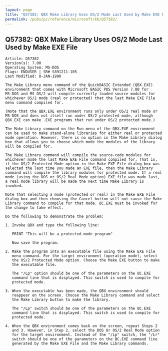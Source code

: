 ```yaml
---
layout: page
title: "Q57382: QBX Make Library Uses OS/2 Mode Last Used by Make EXE File"
permalink: /pubs/pc/reference/microsoft/kb/Q57382/
---
```


## Q57382: QBX Make Library Uses OS/2 Mode Last Used by Make EXE File

	Article: Q57382
	Version(s): 7.00
	Operating System: MS-DOS
	Flags: ENDUSER | SR# S891211-105
	Last Modified: 8-JAN-1990
	
	The Make Library menu command of the QuickBASIC Extended (QBX.EXE)
	environment that comes with Microsoft BASIC PDS Version 7.00 for
	MS-DOS and MS OS/2 will compile currently loaded source modules for
	whichever OS/2 mode (real or protected) that the last Make EXE File
	menu command compiled for.
	
	(Note that the QBX.EXE environment runs only under OS/2 real mode or
	MS-DOS and does not itself run under OS/2 protected mode, although
	QBX.EXE can make .EXE programs that run under OS/2 protected mode.)
	
	The Make Library command on the Run menu of the QBX.EXE environment
	can be used to make stand-alone libraries for either real or protected
	mode operation. However, there is no option in the Make Library dialog
	box that allows you to choose which mode the modules of the library
	will be compiled for.
	
	The Make Library command will compile the source-code modules for
	whichever mode the last Make EXE File command compiled for. That is,
	if the OS/2 Protected Mode option in the Make EXE File dialog box was
	selected the last time you made an EXE file, then the Make Library
	command will compile the library modules for protected mode. If a real
	mode (using the DOS or OS/2 Real Mode option) EXE file was made last,
	a real mode library will be made the next time Make Library is
	invoked.
	
	Note that selecting a mode (protected or real) in the Make EXE File
	dialog box and then choosing the Cancel button will not cause the Make
	Library command to compile for that mode. BC.EXE must be invoked for
	the change to take effect.
	
	Do the following to demonstrate the problem:
	
	1. Invoke QBX and type the following line:
	
	   PRINT "This will be a protected-mode program"
	
	   Now save the program.
	
	2. Make the program into an executable file using the Make EXE File
	   menu command. For the target environment (operation mode), select
	   the OS/2 Protected Mode option. Choose the Make EXE button to make
	   the executable file.
	
	   The "/Lp" option should be one of the parameters on the BC.EXE
	   command line that is displayed. This switch is used to compile for
	   protected mode.
	
	3. When the executable has been made, the QBX environment should
	   reappear on the screen. Choose the Make Library command and select
	   the Make Library button to make the library.
	
	   The "/Lp" switch should be one of the parameters on the BC.EXE
	   command line that is displayed. This switch is used to compile for
	   protected mode.
	
	4. When the QBX environment comes back on the screen, repeat Steps 2
	   and 3. However, in Step 2, select the DOS Or OS/2 Real Mode option
	   for the target environment. Instead of the "/Lp" switch, the "/Lr"
	   switch should be one of the parameters on the BC.EXE command line
	   generated by the Make EXE File and the Make Library commands.
